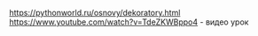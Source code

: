 https://pythonworld.ru/osnovy/dekoratory.html 
https://www.youtube.com/watch?v=TdeZKWBppo4 - видео урок